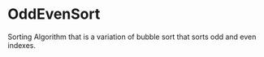 # OddEvenSort
Sorting Algorithm that is a variation of bubble sort that sorts odd and even indexes.
